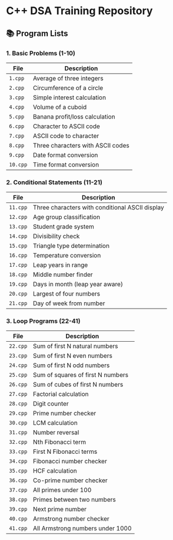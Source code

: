 # C++ DSA Training Repository

## 📚 Program Lists

### 1. Basic  Problems (1-10)
| File | Description |
|------|-------------|
| `1.cpp` | Average of three integers |
| `2.cpp` | Circumference of a circle |
| `3.cpp` | Simple interest calculation |
| `4.cpp` | Volume of a cuboid |
| `5.cpp` | Banana profit/loss calculation |
| `6.cpp` | Character to ASCII code |
| `7.cpp` | ASCII code to character |
| `8.cpp` | Three characters with ASCII codes |
| `9.cpp` | Date format conversion |
| `10.cpp` | Time format conversion |

### 2. Conditional Statements (11-21)
| File | Description |
|------|-------------|
| `11.cpp` | Three characters with conditional ASCII display |
| `12.cpp` | Age group classification |
| `13.cpp` | Student grade system |
| `14.cpp` | Divisibility check |
| `15.cpp` | Triangle type determination |
| `16.cpp` | Temperature conversion |
| `17.cpp` | Leap years in range |
| `18.cpp` | Middle number finder |
| `19.cpp` | Days in month (leap year aware) |
| `20.cpp` | Largest of four numbers |
| `21.cpp` | Day of week from number |

### 3. Loop Programs (22-41)
| File | Description |
|------|-------------|
| `22.cpp` | Sum of first N natural numbers |
| `23.cpp` | Sum of first N even numbers |
| `24.cpp` | Sum of first N odd numbers | 
| `25.cpp` | Sum of squares of first N numbers |
| `26.cpp` | Sum of cubes of first N numbers | 
| `27.cpp` | Factorial calculation | 
| `28.cpp` | Digit counter |
| `29.cpp` | Prime number checker |
| `30.cpp` | LCM calculation |
| `31.cpp` | Number reversal |
| `32.cpp` | Nth Fibonacci term |
| `33.cpp` | First N Fibonacci terms |
| `34.cpp` | Fibonacci number checker |
| `35.cpp` | HCF calculation |
| `36.cpp` | Co-prime number checker |
| `37.cpp` | All primes under 100 |
| `38.cpp` | Primes between two numbers |
| `39.cpp` | Next prime number |
| `40.cpp` | Armstrong number checker |
| `41.cpp` | All Armstrong numbers under 1000 |

<!-- ### 4. Pattern Printing Programs (42-55)
| File | Description | Pattern Type |
|------|-------------|--------------|
| `42.cpp` | 4×5 grid with colored first column | Grid Pattern |
| `43.cpp` | C-shaped pattern | Geometric Shape |
| `44.cpp` | Same numbers per row grid | Number Grid |
| `45.cpp` | Sequential numbers grid | Sequential Pattern |
| `46.cpp` | Swastika-like geometric pattern | Complex Geometric |
| `47.cpp` | Right-angled triangle with colors | Triangle Pattern |
| `48.cpp` | Number triangle | Number Triangle |
| `49.cpp` | Letter triangle | Alphabet Pattern |
| `50.cpp` | Centered pyramid with colors | Centered Pyramid |
| `51.cpp` | Decreasing triangle | Inverted Triangle |
| `52.cpp` | Diamond-like pattern | Diamond Pattern |
| `53.cpp` | Centered diamond with colors | Centered Diamond |
| `54.cpp` | Number pyramid | Number Pyramid |
| `55.cpp` | Hourglass/butterfly pattern | Complex Symmetrical | -->
